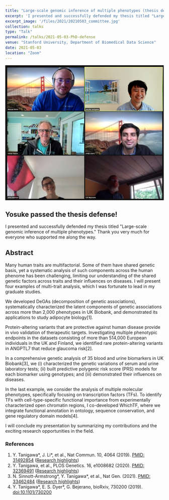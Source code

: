 ```yaml
---
title: "Large-scale genomic inference of multiple phenotypes (thesis defense)"
excerpt: 'I presented and successfully defended my thesis titled "Large-scale genomic inference of multiple phenotypes." Thank you very much for everyone who supported me along the way.'
excerpt_image: '/files/2021/20210503_committee.jpg'
collection: talks
type: "Talk"
permalink: /talks/2021-05-03-PhD-defense
venue: "Stanford University, Department of Biomedical Data Science"
date: 2021-05-03
location: "Zoom"
---
```

<!-- paperurl: ''
citation: ''
tags: -->

![Celebration with the committee](/files/2021/20210503_committee.jpg)

## Yosuke passed the thesis defense!

I presented and successfully defended my thesis titled "Large-scale genomic inference of multiple phenotypes."
Thank you very much for everyone who supported me along the way.

## Abstract

Many human traits are multifactorial. Some of them have shared genetic basis, yet a systematic analysis of such components across the human phenome has been challenging, limiting our understanding of the shared genetic factors across traits and their influences on diseases. I will present four examples of multi-trait analysis, which I was fortunate to lead in my graduate studies.

We developed DeGAs (decomposition of genetic associations), systematically characterized the latent components of genetic associations across more than 2,000 phenotypes in UK Biobank, and demonstrated its applications to study adipocyte biology[1].

Protein-altering variants that are protective against human disease provide in vivo validation of therapeutic targets. Investigating multiple phenotypic endpoints in the datasets consisting of more than 514,000 European individuals in the UK and Finland, we identified rare protein-altering variants in ANGPTL7 that reduce glaucoma risk[2].

In a comprehensive genetic analysis of 35 blood and urine biomarkers in UK Biobank[3], we (i) characterized the genetic variations of serum and urine laboratory tests; (ii) built predictive polygenic risk score (PRS) models for each biomarker using genotypes; and (iii) demonstrated their influences on diseases.

In the last example, we consider the analysis of multiple molecular phenotypes, specifically focusing on transcription factors (TFs). To identify TFs with cell-type-specific functional importance from experimentally characterized open chromatin regions, I co-developed WhichTF, where we integrate functional annotation in ontology, sequence conservation, and gene regulatory domain models[4].

I will conclude my presentation by summarizing my contributions and the exciting research opportunities in the field.

### References

1. Y. Tanigawa\*, J. Li\*, et al., Nat Commun. 10, 4064 (2019). [PMID: 31492854](https://pubmed.ncbi.nlm.nih.gov/31492854/) ([Research highlights](/publication/2019-09-06-DeGAs))
2. Y. Tanigawa, et al., PLOS Genetics. 16, e1008682 (2020). [PMID: 32369491](https://pubmed.ncbi.nlm.nih.gov/32369491/) ([Research highlights](/publication/2020-05-05-ANGPTL7))
3. N. Sinnott-Armstrong\*, Y. Tanigawa\*, et al., Nat Gen. (2021). [PMID: 33462484](https://pubmed.ncbi.nlm.nih.gov/33462484/) ([Research highlights](/publication/2021-01-18-biomarkers))
4. Y. Tanigawa\*, E. S. Dyer\*, G. Bejerano, bioRxiv, 730200 (2019). [doi:10.1101/730200](https://doi.org/10.1101/730200)
